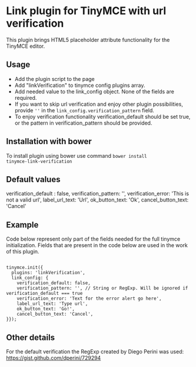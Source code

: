 Link plugin for TinyMCE with url verification
===================================

This plugin brings HTML5 placeholder attribute functionality for the TinyMCE editor.

Usage
-----

* Add the plugin script to the page
* Add "linkVerification" to tinymce config plugins array.
* Add needed value to the link_config object. None of the fields are required.
* If you want to skip url verification and enjoy other plugin possibilities, provide <code>''</code> in the <code>link_config.verification_pattern</code> field.
* To enjoy verification functionality verification_default should be set true, or the pattern in verification_pattern should be provided.

Installation with bower
-------
To install plugin using bower use command <code>bower install tinymce-link-verification</code>


Default values
-------

verification_default : false,
verification_pattern: '',
verification_error: 'This is not a valid url',
label_url_text: 'Url',
ok_button_text: 'Ok',
cancel_button_text: 'Cancel'


Example
-------

Code below represent only part of the fields needed for the full tinymce initialization. Fields that are present in the code below are used in the work of this plugin.

<code>
tinymce.init({
  plugins: 'linkVerification',
  link_config: {
    verification_default: false,
    verification_pattern: '', // String or RegExp. Will be ignored if verification_default === true
    verification_error: 'Text for the error alert go here',
    label_url_text: 'Type url',
    ok_button_text: 'Go!',
    cancel_button_text: 'Cancel',
}});
</code>

Other details
-------
For the default verification the RegExp created by Diego Perini was used: https://gist.github.com/dperini/729294
